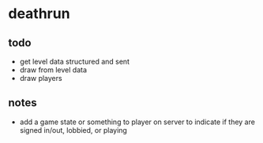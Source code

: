 # deathrun

## todo

- get level data structured and sent
- draw from level data
- draw players

## notes

- add a game state or something to player on server to indicate if they are signed in/out, lobbied, or playing